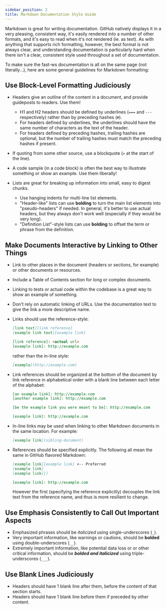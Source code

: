 ```yaml
---
sidebar_position: 2
title: Markdown Documentation Style Guide
---
```


Markdown is great for writing documentation. GitHub natively displays it in a very pleasing, consistent way, it's
easily rendered into a number of other formats, and it's easy to read when it's not rendered (ie. as text). As with
anything that supports rich formatting, however, the best format is not always clear, and understanding documentation is
particularly hard when there isn't a clear, consistent style used throughout a set of documentation.

To make sure the fast-ws documentation is all on the same page (not literally...), here are some general guidelines for
Markdown formatting:

Use Block-Level Formatting Judiciously
--------------------------------------

- Headers give an outline of the content in a document, and provide guideposts to readers. Use them!

  - H1 and H2 headers should be defined by underlines (`===` and `---` respectively) rather than by preceding hashes
    (`#`).
  - For headers defined by underlines, the underlines should have the same number of characters as the text of the
    header.
  - For headers defined by preceding hashes, trailing hashes are optional, but the number of trailing hashes must match
    the preceding hashes if present.

- If quoting from some other source, use a blockquote (`>` at the start of the line).
- A code sample (in a code block) is often the best way to illustrate something or show an example. Use them liberally!
- Lists are great for breaking up information into small, easy to digest chunks.

  - Use hanging indents for multi-line list elements.
  - "Header-like" lists can use __bolding__ to turn the main list elements into "pseudo-headers" if needed. In general,
    it's better to use actual headers, but they always don't work well (especially if they would be very long).
  - "Definition List"-style lists can use __bolding__ to offset the term or phrase from the definition.

Make Documents Interactive by Linking to Other Things
-----------------------------------------------------

- Link to other places in the document (headers or sections, for example) or other documents or resources.
- Include a Table of Contents section for long or complex documents.
- Linking to tests or actual code within the codebase is a great way to show an example of something.
- Don't rely on automatic linking of URLs. Use the documentation text to give the link a more descriptive name.
- Links should use the reference-style:

  ```markdown
  [link text][link reference]
  [example link text][example link]

  [link reference]: <actual url>
  [example link]: http://example.com
  ```

  rather than the in-line style:

  ```markdown
  [example](http://example.com)
  ```

- Link references should be organized at the bottom of the document by link reference in alphabetical order with a
  blank line between each letter of the alphabet:

  ```markdown
  [an example link]: http://example.com
  [another example link]: http://example.com

  [be the example link you were meant to be]: http://example.com

  [example link]: http://example.com
  ```

- In-line links may be used when linking to other Markdown documents in the same location. For example:

  ```markdown
  [example link](sibling-document)
  ```

- References should be specified explicitly. The following all mean the same in GitHub flavored Markdown:

  ```markdown
  [example link][example link] <-- Preferred
  [example link]
  [example link][]

  [example link]: http://example.com
  ```

  However the first (specifying the reference explicitly) decouples the link text from the reference name, and thus is
  more resilient to change.


Use Emphasis Consistently to Call Out Important Aspects
-------------------------------------------------------

- Emphasized phrases should be _italicized_ using single-underscores (`_`).
- Very important information, like warnings or cautions, should be __bolded__ using double-underscores (`__`).
- Extremely important information, like potential data loss or or other critical information, should be ___bolded and
  italicized___ using triple-underscores (`___`).

Use Blank Lines Judiciously
---------------------------

- Headers should have 1 blank line after them, before the content of that section starts.
- Headers should have 1 blank line before them if preceded by other content.
